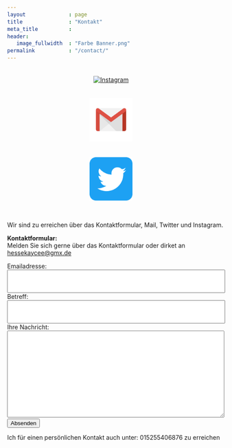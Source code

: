```yaml
---
layout              : page
title               : "Kontakt"
meta_title          : 
header:
   image_fullwidth  : "Farbe Banner.png"
permalink           : "/contact/"
---
```


<div align='center'>
  
<a href="https://instagram.com/kayceehesse" target=""> <img src="https://camo.githubusercontent.com/c9dacf0f25a1489fdbc6c0d2b41cda58b77fa210a13a886d6f99e027adfbd358/68747470733a2f2f6564656e742e6769746875622e696f2f537570657254696e7949636f6e732f696d616765732f7376672f696e7374616772616d2e737667" style="margin-right: 20px; margin-top: 20px" alt="Instagram" height="20%" width="20%"> </a>

<a href="mailto:hessekaycee@gmx.de" target=""> <img src="https://raw.githubusercontent.com/edent/SuperTinyIcons/bfe6a9d11db348a7a1bcd7ab54ed154741c717d3/images/svg/gmail_old.svg" style="margin-right: 20px; margin-top: 20px" alt="Email" height="20%" width="20%"> </a>

<a href="https://twitter.com/KayceeHesse" target=""> <img src="https://raw.githubusercontent.com/edent/SuperTinyIcons/master/images/png/twitter.png" style="margin-right: 20px; margin-top: 20px" alt="Twitter" height="20%" width="20%"> </a> 
<!--https://github.com/edent/SuperTinyIcons-->

</div> <br>

Wir sind zu erreichen über das Kontaktformular, Mail, Twitter und Instagram.  <br>
  
<p> </p>    
  
<b>Kontaktformular:</b> <br>
Melden Sie sich gerne über das Kontaktformular oder dirket an hessekaycee@gmx.de
  
<p> </p>    
  
<style>
  .form-container { max-width: 100%; }
  .form-container input { position: relative; top: 0; left: 0; width: 100%; height: 50px; padding: 0 ; }
  .form-container textarea { position: relative; top: 0; left: 0; width: 100%; height: 200px; padding: 0; }
  .background-color: green;
</style>
<form action="https://formspree.io/f/mayzykrz" method="POST" class="form-container">
  <label>Emailadresse:</label><br />
  <input type="text" name="Emailadresse" />
  <label>Betreff:</label><br />
  <input type="text" name="Betreff" />
  <label>Ihre Nachricht:</label><br />
  <textarea name="Nachricht"></textarea>
  <button type="submit">Absenden</button>
</form>

<p> </p>

Ich für einen persönlichen Kontakt auch unter: 015255406876 zu erreichen
